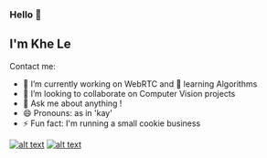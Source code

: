 ### Hello 👋

## I'm Khe Le
Contact me:

- 🔭 I’m currently working on WebRTC and 🌱 learning Algorithms
- 👯 I’m looking to collaborate on Computer Vision projects
- 💬 Ask me about anything !
- 😄 Pronouns: as in 'kay'
- ⚡ Fun fact: I'm running a small cookie business

<!-- display the social media buttons in your README -->
[![alt text][1.1]][1]
[![alt text][2.1]][2]

<!-- links to social media icons -->
<!-- no need to change these -->

<!-- icons with padding -->
[1.1]: https://www.flaticon.com/free-icon/linkedin_1383262?term=linkedin&page=1&position=41 (linkedin icon with padding)
[2.1]: http://i.imgur.com/0o48UoR.png (github icon with padding)


<!-- links to your social media accounts -->
<!-- update these accordingly -->

[1]: https://www.linkedin.com/in/khe-v-le
[2]: http://www.github.com/khe-levy
